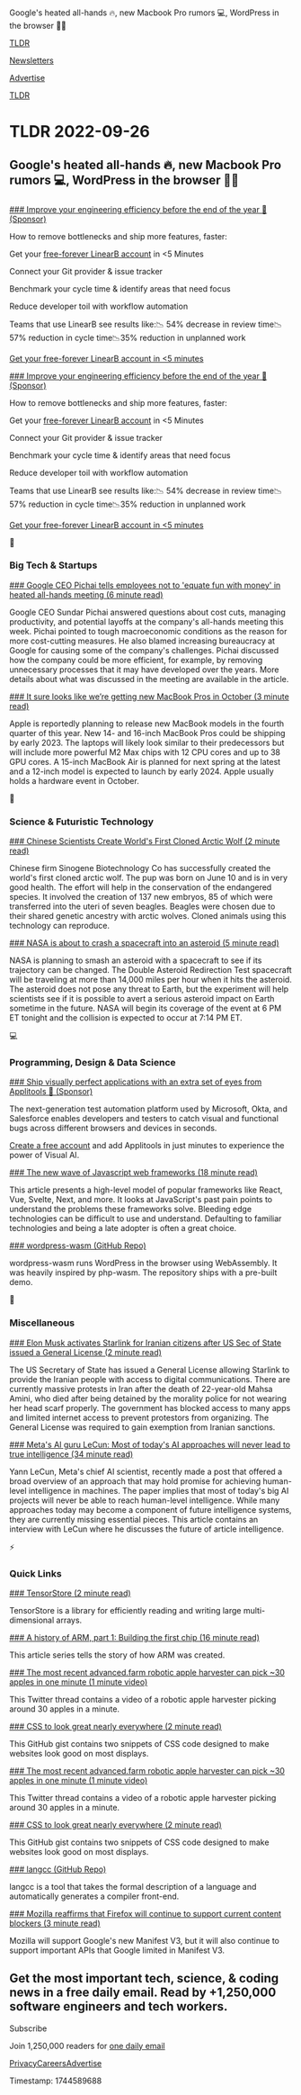 Google's heated all-hands 🔥, new Macbook Pro rumors 💻, WordPress in the browser 👨‍💻

[TLDR](/)

[Newsletters](/newsletters)

[Advertise](https://advertise.tldr.tech/)

[TLDR](/)

# TLDR 2022-09-26

## Google's heated all-hands 🔥, new Macbook Pro rumors 💻, WordPress in the browser 👨‍💻

### 

[### Improve your engineering efficiency before the end of the year 📅(Sponsor)](https://linearb.io/free-account/?utm_source=tldr&amp;utm_medium=referral&amp;utm_campaign=paid%20referral%20-%20tldr%20-%20free%20account)

How to remove bottlenecks and ship more features, faster:

Get your [free-forever LinearB account](https://linearb.io/free-account/?utm_source=TLDR&utm_medium=referral&utm_campaign=Paid%20Referral%20-%20TLDR%20-%20Free%20Account) in <5 Minutes

Connect your Git provider & issue tracker

Benchmark your cycle time & identify areas that need focus

Reduce developer toil with workflow automation

Teams that use LinearB see results like:📉 54% decrease in review time📉 57% reduction in cycle time📉35% reduction in unplanned work

[Get your free-forever LinearB account in <5 minutes](https://linearb.io/free-account/?utm_source=TLDR&utm_medium=referral&utm_campaign=Paid%20Referral%20-%20TLDR%20-%20Free%20Account)

[### Improve your engineering efficiency before the end of the year 📅(Sponsor)](https://linearb.io/free-account/?utm_source=TLDR&amp;utm_medium=referral&amp;utm_campaign=Paid%20Referral%20-%20TLDR%20-%20Free%20Account)

How to remove bottlenecks and ship more features, faster:

Get your [free-forever LinearB account](https://linearb.io/free-account/?utm_source=TLDR&utm_medium=referral&utm_campaign=Paid%20Referral%20-%20TLDR%20-%20Free%20Account) in <5 Minutes

Connect your Git provider & issue tracker

Benchmark your cycle time & identify areas that need focus

Reduce developer toil with workflow automation

Teams that use LinearB see results like:📉 54% decrease in review time📉 57% reduction in cycle time📉35% reduction in unplanned work

[Get your free-forever LinearB account in <5 minutes](https://linearb.io/free-account/?utm_source=TLDR&utm_medium=referral&utm_campaign=Paid%20Referral%20-%20TLDR%20-%20Free%20Account)

📱

### Big Tech & Startups

[### Google CEO Pichai tells employees not to 'equate fun with money' in heated all-hands meeting (6 minute read)](https://www.cnbc.com/2022/09/23/google-ceo-pichai-fields-questions-on-cost-cuts-at-all-hands-meeting-.html?utm_source=tldrnewsletter)

Google CEO Sundar Pichai answered questions about cost cuts, managing productivity, and potential layoffs at the company's all-hands meeting this week. Pichai pointed to tough macroeconomic conditions as the reason for more cost-cutting measures. He also blamed increasing bureaucracy at Google for causing some of the company's challenges. Pichai discussed how the company could be more efficient, for example, by removing unnecessary processes that it may have developed over the years. More details about what was discussed in the meeting are available in the article.

[### It sure looks like we’re getting new MacBook Pros in October (3 minute read)](https://www.theverge.com/2022/9/23/23368699/apple-macbook-pro-m2-max-q4-2022?utm_source=tldrnewsletter)

Apple is reportedly planning to release new MacBook models in the fourth quarter of this year. New 14- and 16-inch MacBook Pros could be shipping by early 2023. The laptops will likely look similar to their predecessors but will include more powerful M2 Max chips with 12 CPU cores and up to 38 GPU cores. A 15-inch MacBook Air is planned for next spring at the latest and a 12-inch model is expected to launch by early 2024. Apple usually holds a hardware event in October.

🚀

### Science & Futuristic Technology

[### Chinese Scientists Create World's First Cloned Arctic Wolf (2 minute read)](https://www.ndtv.com/science/chinese-scientists-create-worlds-first-cloned-arctic-wolf-3371632?utm_source=tldrnewsletter)

Chinese firm Sinogene Biotechnology Co has successfully created the world's first cloned arctic wolf. The pup was born on June 10 and is in very good health. The effort will help in the conservation of the endangered species. It involved the creation of 137 new embryos, 85 of which were transferred into the uteri of seven beagles. Beagles were chosen due to their shared genetic ancestry with arctic wolves. Cloned animals using this technology can reproduce.

[### NASA is about to crash a spacecraft into an asteroid (5 minute read)](https://www.theverge.com/2022/9/25/23367395/nasa-dart-crash-asteroid-dimorphos-didymos?utm_source=tldrnewsletter)

NASA is planning to smash an asteroid with a spacecraft to see if its trajectory can be changed. The Double Asteroid Redirection Test spacecraft will be traveling at more than 14,000 miles per hour when it hits the asteroid. The asteroid does not pose any threat to Earth, but the experiment will help scientists see if it is possible to avert a serious asteroid impact on Earth sometime in the future. NASA will begin its coverage of the event at 6 PM ET tonight and the collision is expected to occur at 7:14 PM ET.

💻

### Programming, Design & Data Science

[### Ship visually perfect applications with an extra set of eyes from Applitools 👀 (Sponsor)](https://applitools.com/lp/overview/?utm_source=3rd-party&amp;utm_medium=advertising&amp;utm_content=free-account&amp;utm_term=220926-tldr&amp;utm_campaign=2022-dge-free-account)

The next-generation test automation platform used by Microsoft, Okta, and Salesforce enables developers and testers to catch visual and functional bugs across different browsers and devices in seconds.

[Create a free account](https://applitools.com/lp/overview/?utm_source=3rd-party&utm_medium=advertising&utm_content=free-account&utm_term=220926-tldr&utm_campaign=2022-dge-free-account) and add Applitools in just minutes to experience the power of Visual AI.

[### The new wave of Javascript web frameworks (18 minute read)](https://frontendmastery.com/posts/the-new-wave-of-javascript-web-frameworks/?utm_source=tldrnewsletter)

This article presents a high-level model of popular frameworks like React, Vue, Svelte, Next, and more. It looks at JavaScript's past pain points to understand the problems these frameworks solve. Bleeding edge technologies can be difficult to use and understand. Defaulting to familiar technologies and being a late adopter is often a great choice.

[### wordpress-wasm (GitHub Repo)](https://github.com/adamziel/wordpress-wasm?utm_source=tldrnewsletter)

wordpress-wasm runs WordPress in the browser using WebAssembly. It was heavily inspired by php-wasm. The repository ships with a pre-built demo.

🎁

### Miscellaneous

[### Elon Musk activates Starlink for Iranian citizens after US Sec of State issued a General License (2 minute read)](https://www.teslarati.com/elon-musk-starlink-iran-us-sec-of-state/?utm_source=tldrnewsletter)

The US Secretary of State has issued a General License allowing Starlink to provide the Iranian people with access to digital communications. There are currently massive protests in Iran after the death of 22-year-old Mahsa Amini, who died after being detained by the morality police for not wearing her head scarf properly. The government has blocked access to many apps and limited internet access to prevent protestors from organizing. The General License was required to gain exemption from Iranian sanctions.

[### Meta's AI guru LeCun: Most of today's AI approaches will never lead to true intelligence (34 minute read)](https://www.zdnet.com/article/metas-ai-guru-lecun-most-of-todays-ai-approaches-will-never-lead-to-true-intelligence/?utm_source=tldrnewsletter)

Yann LeCun, Meta's chief AI scientist, recently made a post that offered a broad overview of an approach that may hold promise for achieving human-level intelligence in machines. The paper implies that most of today's big AI projects will never be able to reach human-level intelligence. While many approaches today may become a component of future intelligence systems, they are currently missing essential pieces. This article contains an interview with LeCun where he discusses the future of article intelligence.

⚡

### Quick Links

[### TensorStore (2 minute read)](https://google.github.io/tensorstore/?utm_source=tldrnewsletter)

TensorStore is a library for efficiently reading and writing large multi-dimensional arrays.

[### A history of ARM, part 1: Building the first chip (16 minute read)](https://arstechnica.com/gadgets/2022/09/a-history-of-arm-part-1-building-the-first-chip/?utm_source=tldrnewsletter)

This article series tells the story of how ARM was created.

[### The most recent advanced.farm robotic apple harvester can pick ~30 apples in one minute (1 minute video)](https://threadreaderapp.com/rainmaker1973/status/1573642429332426753?s=12&amp;t=RCtVote1NHHC9HejH3IPBA)

This Twitter thread contains a video of a robotic apple harvester picking around 30 apples in a minute.

[### CSS to look great nearly everywhere (2 minute read)](https://gist.github.com/joeyburzynski/617fb6201335779f8424ad9528b72c41?utm_source=tldrnewsletter)

This GitHub gist contains two snippets of CSS code designed to make websites look good on most displays.

[### The most recent advanced.farm robotic apple harvester can pick ~30 apples in one minute (1 minute video)](https://threadreaderapp.com/rainmaker1973/status/1573642429332426753?s=12&amp;t=rctvote1nhhc9hejh3ipba)

This Twitter thread contains a video of a robotic apple harvester picking around 30 apples in a minute.

[### CSS to look great nearly everywhere (2 minute read)](https://gist.github.com/JoeyBurzynski/617fb6201335779f8424ad9528b72c41?utm_source=tldrnewsletter)

This GitHub gist contains two snippets of CSS code designed to make websites look good on most displays.

[### langcc (GitHub Repo)](https://github.com/jzimmerman/langcc?utm_source=tldrnewsletter)

langcc is a tool that takes the formal description of a language and automatically generates a compiler front-end.

[### Mozilla reaffirms that Firefox will continue to support current content blockers (3 minute read)](https://www.ghacks.net/2022/09/24/mozilla-reaffirms-that-firefox-will-continue-to-support-current-content-blockers/?utm_source=tldrnewsletter)

Mozilla will support Google's new Manifest V3, but it will also continue to support important APIs that Google limited in Manifest V3.

## Get the most important tech, science, & coding news in a free daily email. Read by +1,250,000 software engineers and tech workers.

Subscribe

Join 1,250,000 readers for [one daily email](/api/latest/tech)

[Privacy](/privacy)[Careers](https://jobs.ashbyhq.com/tldr.tech)[Advertise](/tech/advertise)

Timestamp: 1744589688